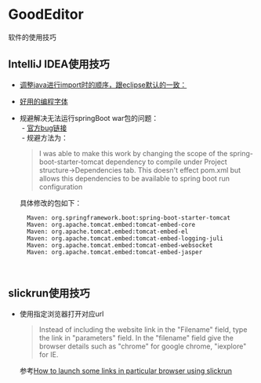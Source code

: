 # GoodEditor
软件的使用技巧

## IntelliJ IDEA使用技巧
- [调整java进行import时的顺序，跟eclipse默认的一致：](https://stackoverflow.com/a/17194980/6182927)
- [好用的编程字体](https://github.com/yakumioto/YaHei-Consolas-Hybrid-1.12)
- 规避解决无法运行springBoot war包的问题：  
  - [官方bug链接](https://youtrack.jetbrains.com/issue/IDEA-107048)  
  - 规避方法为：
  
  > I was able to make this work by changing the scope of the spring-boot-starter-tomcat dependency to compile under Project structure->Dependencies tab. This doesn't effect pom.xml but allows this dependencies to be available to spring boot run configuration  
  
  具体修改的包如下：
  ```
    Maven: org.springframework.boot:spring-boot-starter-tomcat
    Maven: org.apache.tomcat.embed:tomcat-embed-core
    Maven: org.apache.tomcat.embed:tomcat-embed-el
    Maven: org.apache.tomcat.embed:tomcat-embed-logging-juli
    Maven: org.apache.tomcat.embed:tomcat-embed-websocket
    Maven: org.apache.tomcat.embed:tomcat-embed-jasper 
  ```
   
## slickrun使用技巧
- 使用指定浏览器打开对应url  
   > Instead of including the website link in the "Filename" field, type the link in "parameters" field. In the "filename" field give the browser details such as "chrome" for google chrome, "iexplore" for IE.    
   
   参考[How to launch some links in particular browser using slickrun](https://stackoverflow.com/a/6545239/6182927)  
